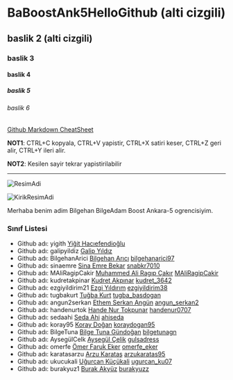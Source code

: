 # BaBoostAnk5HelloGithub (alti cizgili)
## baslik 2 (alti cizgili)
### baslik 3
#### baslik 4
##### baslik 5 
###### baslik 6

[Github Markdown CheatSheet](https://guides.github.com/pdfs/markdown-cheatsheet-online.pdf)

**NOT1**: CTRL+C kopyala, CTRL+V yapistir, CTRL+X satiri keser, CTRL+Z geri alir, CTRL+Y ileri alir.

**NOT2**: Kesilen sayir tekrar yapistirilabilir

----
![ResimAdi](https://raw.githubusercontent.com/gist/ManulMax/2d20af60d709805c55fd784ca7cba4b9/raw/bcfeac7604f674ace63623106eb8bb8471d844a6/github.gif)

![KirikResimAdi]()

Merhaba benim adim Bilgehan BilgeAdam Boost Ankara-5 ogrencisiyim.

### Sınıf Listesi
- Github adı: yigith [Yiğit Hacıefendioğlu](https://github.com/yigith)
- Github adı: galipyildiz [Galip Yıldız](https://github.com/galipyildiz)
- Github adı: BilgehanArici [Bilgehan Arıcı](https://github.com/BilgehanArici) [bilgehanarici97](https://www.hackerrank.com/bilgehanarici97)
- Github adı: sinaemre [Sina Emre Bekar](https://github.com/sinaemre) [snabkr7010](https://www.hackerrank.com/snabkr7010)
- Github adı: MAliRagipCakir [Muhammed Ali Ragıp Çakır](https://github.com/MAliRagipCakir) [MAliRagipCakir](https://www.hackerrank.com/MAliRagipCakir)
- Github adı: kudretakpinar [Kudret Akpınar](https://github.com/kudretakpinar) [kudret_3642](https://www.hackerrank.com/kudret_3642)
- Github adı: ezgiyildirim21 [Ezgi Yıldırım](https://github.com/ezgiyildirim21) [ezgiyildirim38](https://www.hackerrank.com/ezgiyildirim38)
- Github adı: tugbakurt [Tuğba Kurt](https://github.com/tugbakurt) [tugba_basdogan](https://www.hackerrank.com/tugba_basdogan)
- Github adı: angun2serkan [Ethem Serkan Angün](https://github.com/angun2serkan) [angun_serkan2](https://www.hackerrank.com/angun_serkan2)
- Github adı: handenurtok [Hande Nur Tokpunar](https://github.com/Handenurtok) [handenur0707](https://www.hackerrank.com/handenur0707)
- Github adı: sedaahi [Seda Ahi](https://github.com/sedaahi) [ahiseda](https://www.hackerrank.com/ahiseda)
- Github adı: koray95 [Koray Doğan](https://github.com/Koray95) [koraydogan95](https://www.hackerrank.com/koraydogan95)
- Github adı: BilgeTuna [Bilge Tuna Gündoğan](https://github.com/BilgeTuna) [bilgetunagn](https://www.hackerrank.com/bilgetunagn)
- Github adı: AysegülCelk [Ayşegül Çelik](https://github.com/AysegulCelk) [gulsadress](https://www.hackerrank.com/gulsadress)
- Github adı: omerfe [Ömer Faruk Eker](https://github.com/omerfe) [omerfe_eker](https://www.hackerrank.com/omerfe_eker)
- Github adı: karatasarzu [Arzu Karataş](https://github.com/karatasarzu) [arzukaratas95](https://www.hackerrank.com/arzukaratas95)
- Github adı: ukucukali [Uğurcan Küçükali](https://github.com/ukucukali) [ugurcan_ku07](https://www.hackerrank.com/ugurcan_ku07)
- Github adı: burakyuz1 [Burak Akyüz](https://github.com/burakyuz1) [burakyuzz](https://www.hackerrank.com/burakyuzz)
